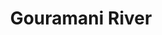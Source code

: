 ---
title: "Gouramani River"
title_bn: "গৌরমণি নদী"
description: "It started flowing from Jurig Haor of Habiganj Sadar Upazilla and fall into Sutang River at Shahjibazar."
---
